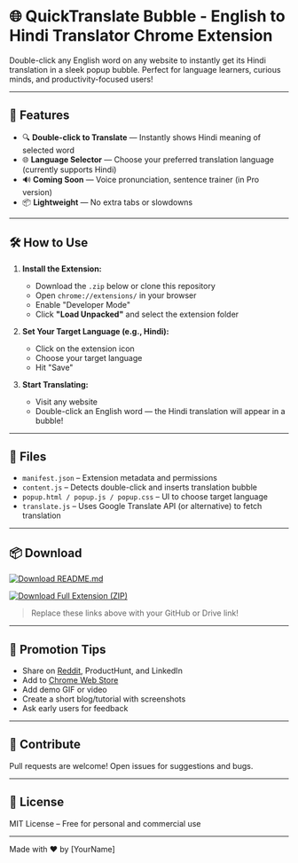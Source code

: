 # 🌐 QuickTranslate Bubble - English to Hindi Translator Chrome Extension

Double-click any English word on any website to instantly get its Hindi translation in a sleek popup bubble. Perfect for language learners, curious minds, and productivity-focused users!

---

## 🚀 Features

- 🔍 **Double-click to Translate** — Instantly shows Hindi meaning of selected word
- 🌐 **Language Selector** — Choose your preferred translation language (currently supports Hindi)
- 🔊 **Coming Soon** — Voice pronunciation, sentence trainer (in Pro version)
- 📦 **Lightweight** — No extra tabs or slowdowns

---

## 🛠️ How to Use

1. **Install the Extension:**
   - Download the `.zip` below or clone this repository
   - Open `chrome://extensions/` in your browser
   - Enable "Developer Mode"
   - Click **"Load Unpacked"** and select the extension folder

2. **Set Your Target Language (e.g., Hindi):**
   - Click on the extension icon
   - Choose your target language
   - Hit "Save"

3. **Start Translating:**
   - Visit any website
   - Double-click an English word — the Hindi translation will appear in a bubble!

---

## 📁 Files

- `manifest.json` – Extension metadata and permissions
- `content.js` – Detects double-click and inserts translation bubble
- `popup.html / popup.js / popup.css` – UI to choose target language
- `translate.js` – Uses Google Translate API (or alternative) to fetch translation

---

## 📦 Download

[![Download README.md](https://img.shields.io/badge/Download%20README.md-%F0%9F%93%9C-blue?style=for-the-badge)](https://github.com/yourusername/your-repo-name/raw/main/README.md)

[![Download Full Extension (ZIP)](https://img.shields.io/badge/Download%20Extension-ZIP-blue?style=for-the-badge)](https://yourdirectziplink.com/QuickTranslate.zip)

> Replace these links above with your GitHub or Drive link!

---

## 📣 Promotion Tips

- Share on [Reddit](https://www.reddit.com/r/chrome_extensions/), ProductHunt, and LinkedIn
- Add to [Chrome Web Store](https://chrome.google.com/webstore/devconsole)
- Add demo GIF or video
- Create a short blog/tutorial with screenshots
- Ask early users for feedback

---

## 🙌 Contribute

Pull requests are welcome! Open issues for suggestions and bugs.

---

## 📄 License

MIT License – Free for personal and commercial use

---

Made with ❤️ by [YourName]
